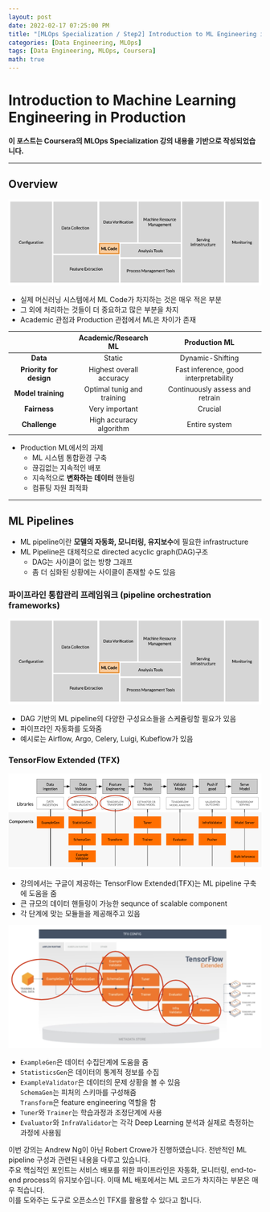 ```yaml
---
layout: post
date: 2022-02-17 07:25:00 PM
title: "[MLOps Specialization / Step2] Introduction to ML Engineering in Production"
categories: [Data Engineering, MLOps]
tags: [Data Engineering, MLOps, Coursera]
math: true
---
```


# Introduction to Machine Learning Engineering in Production

**이 포스트는 Coursera의 MLOps Specialization 강의 내용을 기반으로 작성되었습니다.**

---

## Overview

![](/image/DataEngineering/MLOps/chapter2/mlcode.png)

- 실제 머신러닝 시스템에서 ML Code가 차지하는 것은 매우 적은 부분
- 그 외에 처리하는 것들이 더 중요하고 많은 부분을 차지
- Academic 관점과 Production 관점에서 ML은 차이가 존재

||Academic/Research ML| Production ML |
|:---:|:---:|:---:|
|**Data**|Static|Dynamic-Shifting|
|**Priority for design** | Highest overall accuracy | Fast inference, good interpretability |
|**Model training**|Optimal tunig and training|Continuously assess and retrain|
|**Fairness**|Very important|Crucial|
|**Challenge**|High accuracy algorithm|Entire system|

- Production ML에서의 과제
  - ML 시스템 통합환경 구축
  - 끊김없는 지속적인 배포
  - 지속적으로 **변화하는 데이터** 핸들링
  - 컴퓨팅 자원 최적화

---

## ML Pipelines

- ML pipeline이란 **모델의 자동화, 모니터링, 유지보수**에 필요한 infrastructure
- ML Pipeline은 대체적으로 directed acyclic graph(DAG)구조
  - DAG는 사이클이 없는 방향 그래프
  - 좀 더 심화된 상황에는 사이클이 존재할 수도 있음

### 파이프라인 통합관리 프레임워크 (pipeline orchestration frameworks)

![](/image/DataEngineering/MLOps/chapter2/mlcode.png)

- DAG 기반의 ML pipeline의 다양한 구성요소들을 스케쥴링할 필요가 있음
- 파이프라인 자동화를 도와줌
- 예시로는 Airflow, Argo, Celery, Luigi, Kubeflow가 있음

### TensorFlow Extended (TFX)

![](/image/DataEngineering/MLOps/chapter2/tfx1.png)

- 강의에서는 구글이 제공하는 TensorFlow Extended(TFX)는 ML pipeline 구축에 도움을 줌
- 큰 규모의 데이터 핸들링이 가능한 sequnce of scalable component
- 각 단계에 맞는 모듈들을 제공해주고 있음

![](/image/DataEngineering/MLOps/chapter2/tfx2.png)

- `ExampleGen`은 데이터 수집단계에 도움을 줌
- `StatisticsGen`은 데이터의 통계적 정보를 수집
- `ExampleValidator`은 데이터의 문제 상황을 볼 수 있음  
  `SchemaGen`는 피처의 스키마를 구성해줌  
  `Transform`은 feature engineering 역할을 함
- `Tuner`와 `Trainer`는 학습과정과 조정단계에 사용
- `Evaluator`와 `InfraValidator`는 각각 Deep Learning 분석과 실제로 측정하는 과정에 사용됨

이번 강의는 Andrew Ng이 아닌 Robert Crowe가 진행하였습니다. 전반적인 ML pipeline 구성과 관련된 내용을 다루고 있습니다.  
주요 핵심적인 포인트는 서비스 배포를 위한 파이프라인은 자동화, 모니터링, end-to-end process의 유지보수입니다. 이때 ML 배포에서는 ML 코드가 차지하는 부분은 매우 적습니다.  
이를 도와주는 도구로 오픈소스인 TFX를 활용할 수 있다고 합니다.
